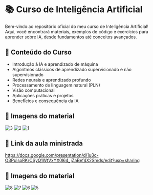 # 📚 Curso de Inteligência Artificial  
Bem-vindo ao repositório oficial do meu curso de Inteligência Artificial! Aqui, você encontrará materiais, exemplos de código e exercícios para aprender sobre IA, desde fundamentos até conceitos avançados.

## 📌 Conteúdo do Curso
- Introdução à IA e aprendizado de máquina  
- Algoritmos clássicos de aprendizado supervisionado e não supervisionado  
- Redes neurais e aprendizado profundo  
- Processamento de linguagem natural (PLN)  
- Visão computacional  
- Aplicações práticas e projetos
- BenefÍcios e consequência da IA

## 🚀 Imagens do material

![3](https://github.com/user-attachments/assets/f1323b07-d9b9-46c4-87e2-f72fd054ac05)
![2](https://github.com/user-attachments/assets/ac5c2427-9c4a-4203-8177-2f8886555937)
![1](https://github.com/user-attachments/assets/7137fac3-fb2d-42f7-b3a6-82851cf5656a)


## 🚀 Link da aula ministrada

https://docs.google.com/presentation/d/1u3c-O3PulsoRKrCSyQ1WtVxYX0l64_jZaBef4X2Smds/edit?usp=sharing

## 🚀 Imagens do material

![8](https://github.com/user-attachments/assets/0daa0ff2-0fa3-4000-9f44-bd57e18cc368)
![7](https://github.com/user-attachments/assets/35e84c55-4e24-4c82-ac2c-cccc7c8765eb)
![6](https://github.com/user-attachments/assets/9d3c97c8-36e9-46ad-bdba-44e382303495)
![5](https://github.com/user-attachments/assets/ff7a82bb-b397-4ea3-9433-24328ed3a91a)





